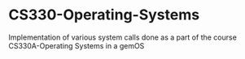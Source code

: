 # CS330-Operating-Systems
Implementation of various system calls done as a part of the course CS330A-Operating Systems in a gemOS

